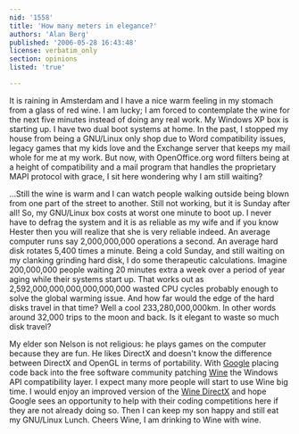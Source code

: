 ```yaml
---
nid: '1558'
title: 'How many meters in elegance?'
authors: 'Alan Berg'
published: '2006-05-28 16:43:48'
license: verbatim_only
section: opinions
listed: 'true'

---
```

It is raining in Amsterdam and I have a nice warm feeling in my stomach from a glass of red wine. I am lucky; I am forced to contemplate the wine for the next five minutes instead of doing any real work. My Windows XP box is starting up. I have two dual boot systems at home. In the past, I stopped my house from being a GNU/Linux only shop due to Word compatibility issues, legacy games that my kids love and the Exchange server that keeps my mail whole for me at my work. But now, with OpenOffice.org word filters being at a height of compatibility and a mail program that handles the proprietary MAPI protocol with grace, I sit here wondering why I am still waiting?

...Still the wine is warm and I can watch people walking outside being blown from one part of the street to another. Still not working, but it is Sunday after all! So, my GNU/Linux box costs at worst one minute to boot up. I never have to defrag the system and it is as reliable as my wife and if you know Hester then you will realize that she is very reliable indeed. An average computer runs say 2,000,000,000 operations a second. An average hard disk rotates 5,400 times a minute. Being a cold Sunday, and still waiting on my clanking grinding hard disk, I do some therapeutic calculations. Imagine 200,000,000 people waiting 20 minutes extra a week over a period of year aging while their systems start up. That works out as 2,592,000,000,000,000,000,000 wasted CPU cycles probably enough to solve the global warming issue. And how far would the edge of the hard disks travel in that time? Well a cool 233,280,000,000km. In other words around 32,000 trips to the moon and back. Is it elegant to waste so much disk travel?

My elder son Nelson is not religious: he plays games on the computer because they are fun. He likes DirectX and doesn't know the difference between DirectX and OpenGL in terms of portability. With [Google](http://picasa.google.com/linux/) placing code back into the free software community patching [Wine](http://www.winehq.org/) the Windows API compatibility layer. I expect many more people will start to use Wine big time. I would enjoy an improved version of the [Wine DirectX]( http://sourceforge.net/projects/directxwine) and hope Google sees an opportunity to help with their coding competitions here if they are not already doing so. Then I can keep my son happy and still eat my GNU/Linux Lunch. Cheers Wine, I am drinking to Wine with wine.

